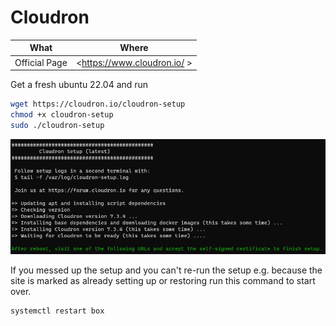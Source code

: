 # Cloudron

| What          | Where                                       |
| ------------- | ------------------------------------------- |
| Official Page | <https://www.cloudron.io/ >                   |

Get a fresh ubuntu 22.04 and run

``` sh
wget https://cloudron.io/cloudron-setup
chmod +x cloudron-setup
sudo ./cloudron-setup
```

![cloudron-setup](_cloudron1.png)

If you messed up the setup and you can't re-run the setup e.g. because the site is marked as already setting up or restoring run this command to start over.

``` sh
systemctl restart box
```
